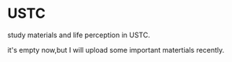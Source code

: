 # USTC
study materials and life perception in USTC.

it's empty now,but I will upload some important matertials recently.
